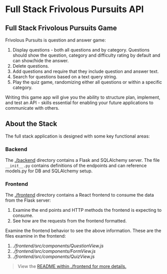 # Full Stack Frivolous Pursuits API

## Full Stack Frivolous Pursuits Game

Frivolous Pursuits is question and answer game:

1. Display questions - both all questions and by category. Questions should show the question, category and difficulty rating by default and can show/hide the answer.
2. Delete questions.
3. Add questions and require that they include question and answer text.
4. Search for questions based on a text query string.
5. Play the quiz game, randomizing either all questions or within a specific category.

Writing this game app will give you the ability to structure plan, implement, and test an API - skills essential for enabling your future applications to communicate with others.

## About the Stack

The full stack application is designed with some key functional areas:

### Backend
The [./backend](backend/README.md) directory contains a Flask and SQLAlchemy server. The file `__init__.py` contains definitions of the endpoints and can reference models.py for DB and SQLAlchemy setup.


### Frontend

The [./frontend](frontend/README.md) directory contains a React frontend to consume the data from the Flask server:

1. Examine the end points and HTTP methods the frontend is expecting to consume.
2. See how are the requests from the frontend formatted.

Examine the frontend behavior to see the above information. These are the files examine in the frontend:

1. *./frontend/src/components/QuestionView.js*
2. *./frontend/src/components/FormView.js*
3. *./frontend/src/components/QuizView.js*


>View the [README within ./frontend for more details.](./frontend/README.md)
